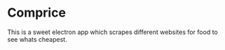 # Comprice
This is a sweet electron app which scrapes different websites for food to see whats cheapest.
